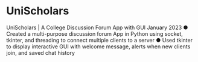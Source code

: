 # UniScholars

UniScholars | A College Discussion Forum App with GUI January 2023
● Created a multi-purpose discussion forum App in Python using socket, tkinter, and threading to connect multiple clients to a server
● Used tkinter to display interactive GUI with welcome message, alerts when new clients join, and saved chat history

